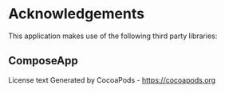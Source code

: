 # Acknowledgements
This application makes use of the following third party libraries:

## ComposeApp

License text
Generated by CocoaPods - https://cocoapods.org
